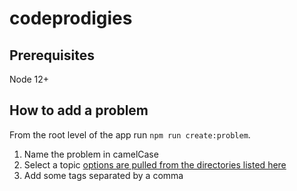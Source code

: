 # codeprodigies
## Prerequisites
Node 12+ 

## How to add a problem
From the root level of the app run `npm run create:problem`. 
1. Name the problem in camelCase
2. Select a topic [options are pulled from the directories listed here](./packages/problems)
3. Add some tags separated by a comma